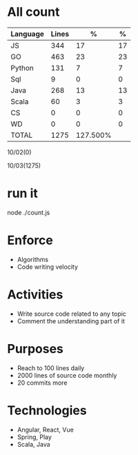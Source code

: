 # All count
|Language|Lines|%|%|
|----------|-------|--------|--------|
|JS   |344|17|17|
|GO   |463|23|23|
|Python |131|7|7|
|Sql |9|0|0|
|Java |268|13|13|
|Scala|60|3|3|
|CS   |0|0|0|
|WD   |0|0|0|
|TOTAL|1275|127.500%|
10/02(0)

10/03(1275)


# run it
node ./count.js
    
# Enforce
* Algorithms
* Code writing velocity

# Activities
* Write source code related to any topic
* Comment the understanding part of it
    
# Purposes
* Reach to 100 lines daily
* 2000 lines of source code monthly
* 20 commits more

# Technologies
* Angular, React, Vue
* Spring, Play
* Scala, Java
